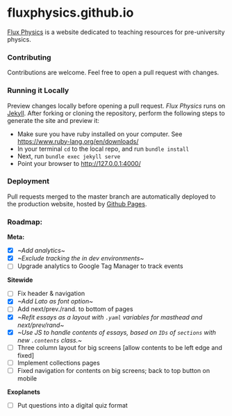 
# fluxphysics.github.io

[Flux Physics](https://fluxphysics.github.io) is a website dedicated to teaching resources for pre-university physics.

### Contributing

Contributions are welcome. Feel free to open a pull request with changes.

### Running it Locally

Preview changes locally before opening a pull request. *Flux Physics* runs on [Jekyll](http://jekyllrb.com/). After forking or cloning the repository, perform the following steps to generate the site and preview it:

- Make sure you have ruby installed on your computer. See https://www.ruby-lang.org/en/downloads/  
- In your terminal `cd` to the local repo, and run `bundle install`
- Next, run `bundle exec jekyll serve`
- Point your browser to http://127.0.0.1:4000/

### Deployment

Pull requests merged to the master branch are automatically deployed to the production website, hosted by [Github Pages](https://pages.github.com/).

### Roadmap:
**Meta:**   
- [x] _~Add analytics~_    
- [x] _~Exclude tracking the in dev environments~_
- [ ] Upgrade analytics to Google Tag Manager to track events

**Sitewide**
- [ ] Fix header & navigation   
- [x] _~Add Lato as font option~_  
- [ ] Add next/prev./rand. to bottom of pages
- [x] _~Refit essays as a layout with `.yaml` variables for masthead and next/prev/rand~_  
- [x] _~Use JS to handle contents of essays, based on `IDs` of `sections` with new `.contents` class.~_  
- [ ] Three column layout for big screens [allow contents to be left edge and fixed]  
- [ ] Implement collections pages  
- [ ] Fixed navigation for contents on big screens; back to top button on mobile  

**Exoplanets**
- [ ] Put questions into a digital quiz format  
